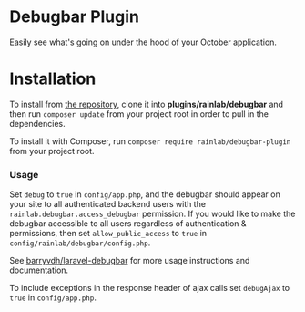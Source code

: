 # Debugbar Plugin

Easily see what's going on under the hood of your October application.

# Installation

To install from [the repository](https://github.com/rainlab/debugbar-plugin), clone it into **plugins/rainlab/debugbar** and then run `composer update` from your project root in order to pull in the dependencies.

To install it with Composer, run `composer require rainlab/debugbar-plugin` from your project root.

### Usage

Set `debug` to `true` in `config/app.php`, and the debugbar should appear on your site to all authenticated backend users with the `rainlab.debugbar.access_debugbar` permission. If you would like to make the debugbar accessible to all users regardless of authentication & permissions, then set `allow_public_access` to `true` in `config/rainlab/debugbar/config.php`.

See [barryvdh/laravel-debugbar](https://github.com/barryvdh/laravel-debugbar) for more usage instructions and documentation.

To include exceptions in the response header of ajax calls set `debugAjax` to `true` in `config/app.php`.

